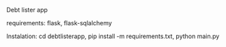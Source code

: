 Debt lister app

requirements: 
	flask,
	flask-sqlalchemy

Instalation:
	cd debtlisterapp,
	pip install -m requirements.txt,
	python main.py